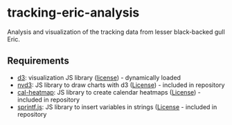 # tracking-eric-analysis

Analysis and visualization of the tracking data from lesser black-backed gull Eric.

## Requirements

- [d3](https://github.com/mbostock/d3): visualization JS library ([license](https://github.com/mbostock/d3/blob/master/LICENSE)) - dynamically loaded
- [nvd3](http://nvd3.org): JS library to draw charts with d3 ([License](https://github.com/novus/nvd3/blob/master/LICENSE.md)) - included in repository
- [cal-heatmap](http://kamisama.github.io/cal-heatmap/): JS library to create calendar heatmaps ([License](https://github.com/kamisama/cal-heatmap/blob/master/LICENCE-MIT)) - included in repository
- [sprintf.js](https://github.com/alexei/sprintf.js): JS library to insert variables in strings ([License](https://github.com/alexei/sprintf.js/blob/master/LICENSE) - included in repository
